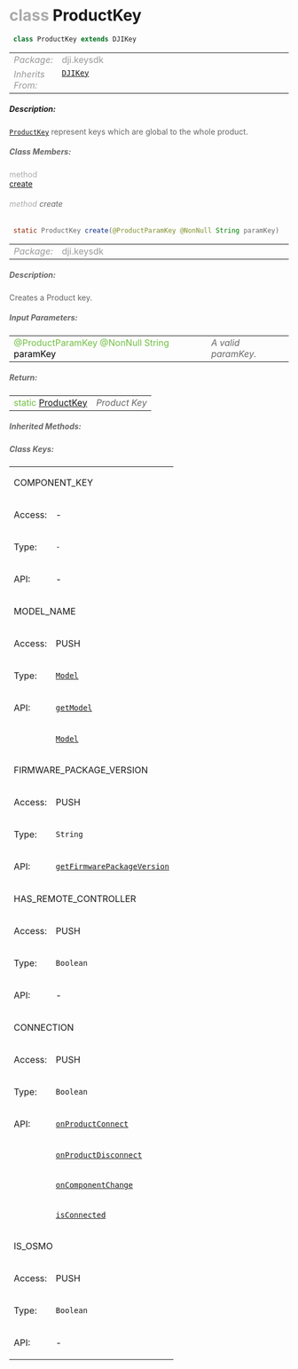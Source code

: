 <div class="article"><h1 ><font color="#AAA">class </font>ProductKey</h1></div>

~~~java
 class ProductKey extends DJIKey 
~~~

<html><table class="table-supportedby"><tr valign="top"><td width=15%><font color="#999"><i>Package:</i></td><td width=85%><font color="#999">dji.keysdk</td></tr><tr valign="top"><td width=15%><font color="#999"><i>Inherits From:</i></td><td width=85%><font color="#999"><code><a href="/Components/KeyManager/DJIKey.html#djikey">DJIKey</a></code></td></tr></table></html>



##### Description:



<font color="#666"><code><a href="/Components/KeyManager/DJIProductKey.html#djiproductkey">ProductKey</a></code> represent keys which are global to the whole product.



##### Class Members:

<div class="api-row" id="djiproductkey_create"><div class="api-col left"></div><div class="api-col middle" style="color:#AAA">method</div><div class="api-col right"><a class="trigger" href="#djiproductkey_create_inline">create</a></div></div><div class="inline-doc" id="djiproductkey_create_inline"

><div class="article"><h6 ><font color="#AAA">method </font>create</h6></div>

~~~java
 static ProductKey create(@ProductParamKey @NonNull String paramKey) 
~~~

<html><table class="table-supportedby"><tr valign="top"><td width=15%><font color="#999"><i>Package:</i></td><td width=85%><font color="#999">dji.keysdk</td></tr></table></html>



##### Description:



<font color="#666">Creates a Product key.



##### Input Parameters:

<html><table class="table-inline-parameters"><tr valign="top"><td><font color="#70BF41">@ProductParamKey @NonNull String <font color="#000">paramKey</td><td><font color="#666"><i>A valid paramKey.</i></td></tr></table></html>

##### Return:

<html><table class="table-inline-parameters"><tr valign="top"><td><font color="#70BF41">static <a href="/Components/KeyManager/DJIProductKey.html#djiproductkey">ProductKey</a></td><td><font color="#666"><i>Product Key</i></td></tr></table></html></div>



##### Inherited Methods:



##### Class Keys:

<html><table class="key_table"><tr><td colspan=2><a href="#productkey_component_key_key"></a><p class="key_table_key_string key_table_key_first_row">COMPONENT_KEY</p></td></tr></tr><td><p class="key_table_title_string">Access:</p></td><td><p class="key_table_type_string">-</p></td></tr><tr class="key_table_doc_row"><td><p class="key_table_title_string">Type:</p></td><td><p class="key_table_type_string"><code>-</code></p></td></tr><td><p class="key_table_title_string">API:</p></td><td><p class="key_table_type_string">-</p></td></tr><tr><td colspan=2><a href="#productkey_model_name_key"></a><p class="key_table_key_string key_table_key_row">MODEL_NAME</p></td></tr></tr><td><p class="key_table_title_string">Access:</p></td><td><p class="key_table_type_string">PUSH</p></td></tr><tr class="key_table_doc_row"><td><p class="key_table_title_string">Type:</p></td><td><p class="key_table_type_string"><code><a href="/BaseClasses/DJIBaseProduct.html#djimodelnamestring">Model</a></code></p></td></tr><td><p class="key_table_title_string">API:</p></td><td><p class="key_table_type_string">

<font color="#666"><code><a href="/BaseClasses/DJIBaseProduct.html#djibaseproduct_model">getModel</a></code>

</p></td></tr><tr><td></td><td><p class="key_table_type_string">

<font color="#666"><code><a href="/BaseClasses/DJIBaseProduct.html#djimodelnamestring">Model</a></code>

</p></td></tr><tr><td colspan=2><a href="#productkey_firmware_package_version_key"></a><p class="key_table_key_string key_table_key_row">FIRMWARE_PACKAGE_VERSION</p></td></tr></tr><td><p class="key_table_title_string">Access:</p></td><td><p class="key_table_type_string">PUSH</p></td></tr><tr class="key_table_doc_row"><td><p class="key_table_title_string">Type:</p></td><td><p class="key_table_type_string"><code>String</code></p></td></tr><td><p class="key_table_title_string">API:</p></td><td><p class="key_table_type_string">

<font color="#666"><code><a href="/BaseClasses/DJIBaseProduct.html#djibaseproduct_getfirmwarepackageversion">getFirmwarePackageVersion</a></code>

</p></td></tr><tr><td colspan=2><a href="#productkey_has_remote_controller_key"></a><p class="key_table_key_string key_table_key_row">HAS_REMOTE_CONTROLLER</p></td></tr></tr><td><p class="key_table_title_string">Access:</p></td><td><p class="key_table_type_string">PUSH</p></td></tr><tr class="key_table_doc_row"><td><p class="key_table_title_string">Type:</p></td><td><p class="key_table_type_string"><code>Boolean</code></p></td></tr><td><p class="key_table_title_string">API:</p></td><td><p class="key_table_type_string">-</p></td></tr><tr><td colspan=2><a href="#productkey_connection_key"></a><p class="key_table_key_string key_table_key_row">CONNECTION</p></td></tr></tr><td><p class="key_table_title_string">Access:</p></td><td><p class="key_table_type_string">PUSH</p></td></tr><tr class="key_table_doc_row"><td><p class="key_table_title_string">Type:</p></td><td><p class="key_table_type_string"><code>Boolean</code></p></td></tr><td><p class="key_table_title_string">API:</p></td><td><p class="key_table_type_string">

<font color="#666"><code><a href="/Components/SDKManager/DJISDKManager_DJISDKManagerCallbackInterface.html#djisdkmanager_productconnectedupdate">onProductConnect</a></code>

</p></td></tr><tr><td></td><td><p class="key_table_type_string">

<font color="#666"><code><a href="/Components/SDKManager/DJISDKManager_DJISDKManagerCallbackInterface.html#djisdkmanager_productdisconnectedupdate">onProductDisconnect</a></code>

</p></td></tr><tr><td></td><td><p class="key_table_type_string">

<font color="#666"><code><a href="/Components/SDKManager/DJISDKManager_DJISDKManagerCallbackInterface.html#djisdkmanager_oncomponentchange">onComponentChange</a></code>

</p></td></tr><tr><td></td><td><p class="key_table_type_string">

<font color="#666"><code><a href="/BaseClasses/DJIBaseProduct.html#djibaseproduct_connected">isConnected</a></code>

</p></td></tr><tr><td colspan=2><a href="#productkey_is_osmo_key"></a><p class="key_table_key_string key_table_key_row">IS_OSMO</p></td></tr></tr><td><p class="key_table_title_string">Access:</p></td><td><p class="key_table_type_string">PUSH</p></td></tr><tr class="key_table_doc_row"><td><p class="key_table_title_string">Type:</p></td><td><p class="key_table_type_string"><code>Boolean</code></p></td></tr><td><p class="key_table_title_string">API:</p></td><td><p class="key_table_type_string">-</p></td></tr></table></html>
